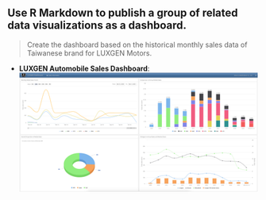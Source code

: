 ## Use R Markdown to publish a group of related data visualizations as a dashboard.

> Create the dashboard based on the historical monthly sales data of Taiwanese brand for LUXGEN Motors.

- **LUXGEN Automobile Sales Dashboard**:
[![LUXGEN Automobile Sales Dashboard](img/og-img.png "LUXGEN Automobile Sales Dashboard")](https://quinhsieh.github.io/sales-dashboard)